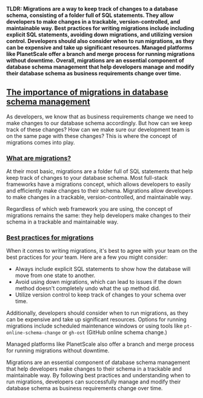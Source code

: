 **TLDR: Migrations are a way to keep track of changes to a database schema, consisting of a folder full of SQL statements. They allow developers to make changes in a trackable, version-controlled, and maintainable way. Best practices for writing migrations include including explicit SQL statements, avoiding down migrations, and utilizing version control. Developers should also consider when to run migrations, as they can be expensive and take up significant resources. Managed platforms like PlanetScale offer a branch and merge process for running migrations without downtime. Overall, migrations are an essential component of database schema management that help developers manage and modify their database schema as business requirements change over time.**

## [The importance of migrations in database schema management](https://planetscale.com/courses/mysql-for-developers/schema/schema-migrations?autoplay=1#the-importance-of-migrations-in-database-schema-management)

As developers, we know that as business requirements change we need to make changes to our database schema accordingly. But how can we keep track of these changes? How can we make sure our development team is on the same page with these changes? This is where the concept of migrations comes into play.

### [What are migrations?](https://planetscale.com/courses/mysql-for-developers/schema/schema-migrations?autoplay=1#what-are-migrations)

At their most basic, migrations are a folder full of SQL statements that help keep track of changes to your database schema. Most full-stack frameworks have a migrations concept, which allows developers to easily and efficiently make changes to their schema. Migrations allow developers to make changes in a trackable, version-controlled, and maintainable way.

Regardless of which web framework you are using, the concept of migrations remains the same: they help developers make changes to their schema in a trackable and maintainable way.

### [Best practices for migrations](https://planetscale.com/courses/mysql-for-developers/schema/schema-migrations?autoplay=1#best-practices-for-migrations)

When it comes to writing migrations, it's best to agree with your team on the best practices for _your_ team. Here are a few you might consider:

-   Always include explicit SQL statements to show how the database will move from one state to another.
-   Avoid using down migrations, which can lead to issues if the down method doesn't completely undo what the up method did.
-   Utilize version control to keep track of changes to your schema over time.

Additionally, developers should consider when to run migrations, as they can be expensive and take up significant resources. Options for running migrations include scheduled maintenance windows or using tools like `pt-online-schema-change` or `gh-ost` (GitHub online schema change.)

Managed platforms like PlanetScale also offer a branch and merge process for running migrations without downtime.

Migrations are an essential component of database schema management that help developers make changes to their schema in a trackable and maintainable way. By following best practices and understanding when to run migrations, developers can successfully manage and modify their database schema as business requirements change over time.